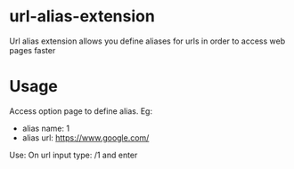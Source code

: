 # url-alias-extension

Url alias extension allows you define aliases for urls in order to access web pages faster

# Usage

Access option page to define alias. Eg: 
- alias name: 1
- alias url: https://www.google.com/

Use: On url input type: /1 and enter
